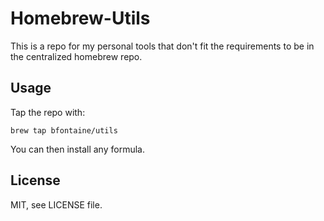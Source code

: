 # Homebrew-Utils

This is a repo for my personal tools that don't fit the requirements to be in
the centralized homebrew repo.

## Usage

Tap the repo with:

```
brew tap bfontaine/utils
```

You can then install any formula.

## License

MIT, see LICENSE file.
